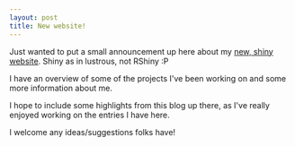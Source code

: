 ```yaml
---
layout: post
title: New website!
---
```


Just wanted to put a small announcement up here about my [new, shiny website](benbatorsky.com).  Shiny as in lustrous, not RShiny :P

I have an overview of some of the projects I've been working on and some more information about me.

I hope to include some highlights from this blog up there, as I've really enjoyed working on the entries I have here.

I welcome any ideas/suggestions folks have!

